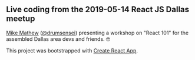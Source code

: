 ## Live coding from the 2019-05-14 React JS Dallas meetup

[Mike Mathew](https://github.com/m2mathew) ([@drumsensei](https://twitter.com/drumsensei)) presenting a workshop on "React 101" for the assembled Dallas area devs and friends. 🤓

This project was bootstrapped with [Create React App](https://github.com/facebook/create-react-app).
